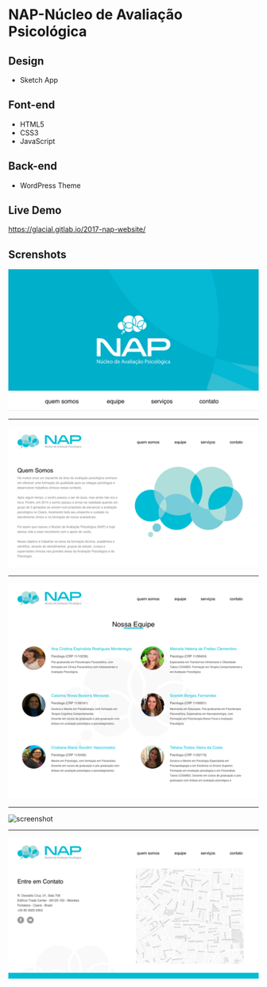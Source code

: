 # NAP-Núcleo de Avaliação Psicológica

## Design

* Sketch App


## Font-end 

* HTML5
* CSS3
* JavaScript


## Back-end
* WordPress Theme


## Live Demo

https://glacial.gitlab.io/2017-nap-website/


## Screnshots 

![screenshot](design/screens/01-Home.png)


---


![screenshot](design/screens/02-QuemSomos.png)


---


![screenshot](design/screens/03-Equipe.png)


---


![screenshot](design/screens/04-Serviços.png)


---


![screenshot](design/screens/05-Contato.png)
